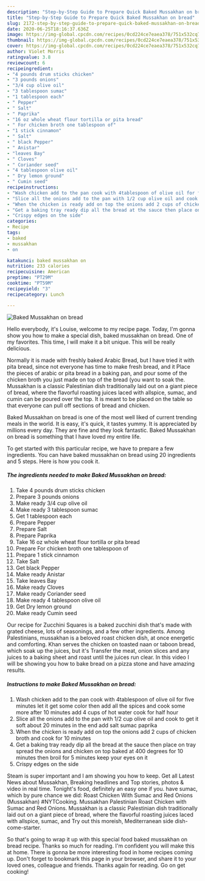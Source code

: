 ```yaml
---
description: "Step-by-Step Guide to Prepare Quick Baked Mussakhan on bread"
title: "Step-by-Step Guide to Prepare Quick Baked Mussakhan on bread"
slug: 2172-step-by-step-guide-to-prepare-quick-baked-mussakhan-on-bread
date: 2020-06-25T18:16:37.636Z
image: https://img-global.cpcdn.com/recipes/0cd224ce7eaea378/751x532cq70/baked-mussakhan-on-bread-recipe-main-photo.jpg
thumbnail: https://img-global.cpcdn.com/recipes/0cd224ce7eaea378/751x532cq70/baked-mussakhan-on-bread-recipe-main-photo.jpg
cover: https://img-global.cpcdn.com/recipes/0cd224ce7eaea378/751x532cq70/baked-mussakhan-on-bread-recipe-main-photo.jpg
author: Violet Morris
ratingvalue: 3.8
reviewcount: 6
recipeingredient:
- "4 pounds drum sticks chicken"
- "3 pounds onions"
- "3/4 cup olive oil"
- "3 tablespoon sumac"
- "1 tablespoon each"
- " Pepper"
- " Salt"
- " Paprika"
- "16 oz whole wheat flour tortilla or pita bread"
- " For chicken broth one tablespoon of"
- "1 stick cinnamon"
- " Salt"
- " black Pepper"
- " Anistar"
- "leaves Bay"
- " Cloves"
- " Coriander seed"
- "4 tablespoon olive oil"
- " Dry lemon ground"
- " Cumin seed"
recipeinstructions:
- "Wash chicken add to the pan cook with 4tablespoon of olive oil for five minutes let it get some color then add all the spices and cook some more after 10 minutes add 4 cups of hot water cook for half hour"
- "Slice all the onions add to the pan with 1/2 cup olive oil and cook to get it soft about 20 minutes in the end add salt sumac paprika"
- "When the chicken is ready add on top the onions add 2 cups of chicken broth and cook for 10 minutes"
- "Get a baking tray ready dip all the bread at the sauce then place on tray spread the onions and chicken on top baked at 400 degrees for 10 minutes then broil for 5 minutes keep your eyes on it"
- "Crispy edges on the side"
categories:
- Recipe
tags:
- baked
- mussakhan
- on

katakunci: baked mussakhan on 
nutrition: 233 calories
recipecuisine: American
preptime: "PT29M"
cooktime: "PT59M"
recipeyield: "3"
recipecategory: Lunch

---
```



![Baked Mussakhan on bread](https://img-global.cpcdn.com/recipes/0cd224ce7eaea378/751x532cq70/baked-mussakhan-on-bread-recipe-main-photo.jpg)

Hello everybody, it's Louise, welcome to my recipe page. Today, I'm gonna show you how to make a special dish, baked mussakhan on bread. One of my favorites. This time, I will make it a bit unique. This will be really delicious.

Normally it is made with freshly baked Arabic Bread, but I have tried it with pita bread, since not everyone has time to make fresh bread, and it Place the pieces of arabic or pita bread in a baking pan, and pour some of the chicken broth you just made on top of the bread (you want to soak the. Mussakhan is a classic Palestinian dish traditionally laid out on a giant piece of bread, where the flavorful roasting juices laced with allspice, sumac, and cumin can be poured over the top. It is meant to be placed on the table so that everyone can pull off sections of bread and chicken.

Baked Mussakhan on bread is one of the most well liked of current trending meals in the world. It is easy, it's quick, it tastes yummy. It is appreciated by millions every day. They are fine and they look fantastic. Baked Mussakhan on bread is something that I have loved my entire life.


To get started with this particular recipe, we have to prepare a few ingredients. You can have baked mussakhan on bread using 20 ingredients and 5 steps. Here is how you cook it.

<!--inarticleads1-->

##### The ingredients needed to make Baked Mussakhan on bread:

1. Take 4 pounds drum sticks chicken
1. Prepare 3 pounds onions
1. Make ready 3/4 cup olive oil
1. Make ready 3 tablespoon sumac
1. Get 1 tablespoon each
1. Prepare  Pepper
1. Prepare  Salt
1. Prepare  Paprika
1. Take 16 oz whole wheat flour tortilla or pita bread
1. Prepare  For chicken broth one tablespoon of
1. Prepare 1 stick cinnamon
1. Take  Salt
1. Get  black Pepper
1. Make ready  Anistar
1. Take leaves Bay
1. Make ready  Cloves
1. Make ready  Coriander seed
1. Make ready 4 tablespoon olive oil
1. Get  Dry lemon ground
1. Make ready  Cumin seed


Our recipe for Zucchini Squares is a baked zucchini dish that&#39;s made with grated cheese, lots of seasonings, and a few other ingredients. Among Palestinians, mussakhan is a beloved roast chicken dish, at once energetic and comforting. Khan serves the chicken on toasted naan or taboon bread, which soak up the juices, but it&#39;s Transfer the meat, onion slices and any juices to a baking sheet and roast until the juices run clear. In this video I will be showing you how to bake bread on a pizza stone and have amazing results. 

<!--inarticleads2-->

##### Instructions to make Baked Mussakhan on bread:

1. Wash chicken add to the pan cook with 4tablespoon of olive oil for five minutes let it get some color then add all the spices and cook some more after 10 minutes add 4 cups of hot water cook for half hour
1. Slice all the onions add to the pan with 1/2 cup olive oil and cook to get it soft about 20 minutes in the end add salt sumac paprika
1. When the chicken is ready add on top the onions add 2 cups of chicken broth and cook for 10 minutes
1. Get a baking tray ready dip all the bread at the sauce then place on tray spread the onions and chicken on top baked at 400 degrees for 10 minutes then broil for 5 minutes keep your eyes on it
1. Crispy edges on the side


Steam is super important and I am showing you how to keep. Get all Latest News about Mussakhan, Breaking headlines and Top stories, photos &amp; video in real time. Tonight&#39;s food, definitely an easy one if you. have sumac, which by pure chance we did: Roast Chicken With Sumac and Red Onions (Mussakhan) #NYTCooking. Mussakhan Palestinian Roast Chicken with Sumac and Red Onions. Mussakhan is a classic Palestinian dish traditionally laid out on a giant piece of bread, where the flavorful roasting juices laced with allspice, sumac, and Try out this moreish, Mediterranean side dish-come-starter. 

So that's going to wrap it up with this special food baked mussakhan on bread recipe. Thanks so much for reading. I'm confident you will make this at home. There is gonna be more interesting food in home recipes coming up. Don't forget to bookmark this page in your browser, and share it to your loved ones, colleague and friends. Thanks again for reading. Go on get cooking!
